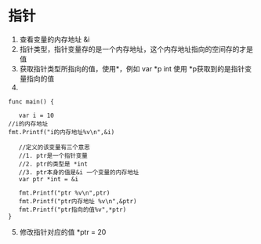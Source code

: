 # 指针

1. 查看变量的内存地址  &i
2. 指针类型，指针变量存的是一个内存地址，这个内存地址指向的空间存的才是值
3. 获取指针类型所指向的值，使用*，例如 var *p int 使用 *p获取到的是指针变量指向的值
4. 

 ```
func main() {

	var i = 10
//i的内存地址
fmt.Printf("i的内存地址%v\n",&i)

	//定义的该变量有三个意思
	//1. ptr是一个指针变量
	//2. ptr的类型是 *int
	//3. ptr本身的值是&i 一个变量的内存地址
	var ptr *int = &i

	fmt.Printf("ptr %v\n",ptr)
	fmt.Printf("ptr内存地址 %v\n",&ptr)
	fmt.Printf("ptr指向的值%v",*ptr)
}
 ```

5. 修改指针对应的值  *ptr = 20